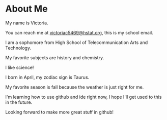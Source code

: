 # About Me

My name is Victoria.

You can reach me at victoriac5469@hstat.org, this is my school email.

I am a sophomore from High School of Telecommunication Arts and Technology.

My favorite subjects are history and chemistry.

I like science!

I born in April, my zodiac sign is Taurus.

My favorite season is fall because the weather is just right for me.

I'm learning how to use github and ide right now, I hope I'll get used to this in the future.

Looking forward to make more great stuff in github!